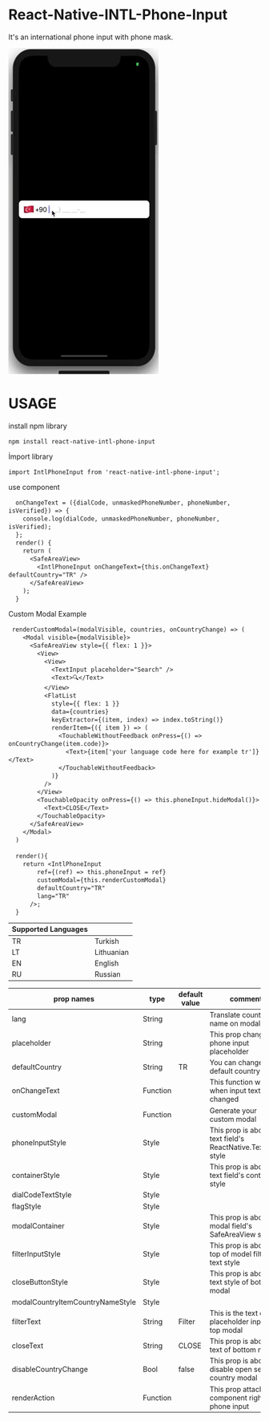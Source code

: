 # React-Native-INTL-Phone-Input
It's an international phone input with phone mask. 

![](mgif.gif)


# USAGE

install npm library
```
npm install react-native-intl-phone-input
```


İmport library
```
import IntlPhoneInput from 'react-native-intl-phone-input';
```
use component
```
  onChangeText = ({dialCode, unmaskedPhoneNumber, phoneNumber, isVerified}) => {
    console.log(dialCode, unmaskedPhoneNumber, phoneNumber, isVerified);
  };
  render() {
    return (
      <SafeAreaView>
        <IntlPhoneInput onChangeText={this.onChangeText} defaultCountry="TR" />
      </SafeAreaView>
    );
  }
```



Custom Modal Example
```
 renderCustomModal=(modalVisible, countries, onCountryChange) => (
    <Modal visible={modalVisible}>
      <SafeAreaView style={{ flex: 1 }}>
        <View>
          <View>
            <TextInput placeholder="Search" />
            <Text>🔍</Text>
          </View>
          <FlatList
            style={{ flex: 1 }}
            data={countries}
            keyExtractor={(item, index) => index.toString()}
            renderItem={({ item }) => (
              <TouchableWithoutFeedback onPress={() => onCountryChange(item.code)}>
                <Text>{item['your language code here for example tr']}</Text>
              </TouchableWithoutFeedback>
            )}
          />
        </View>
        <TouchableOpacity onPress={() => this.phoneInput.hideModal()}>
          <Text>CLOSE</Text>
        </TouchableOpacity>
      </SafeAreaView>
    </Modal>
  )

  render(){
    return <IntlPhoneInput
        ref={(ref) => this.phoneInput = ref}
        customModal={this.renderCustomModal}
        defaultCountry="TR"
        lang="TR"
      />;
  }

```



Supported Languages |  |
--- | --- |
TR | Turkish |
LT | Lithuanian |
EN | English |
RU | Russian |



prop names |type |default value | comment 
--- | --- | --- | --- 
lang | String |  | Translate country name on modal
placeholder | String |  | This prop change the phone input placeholder
defaultCountry | String | TR | You can change your default country code 
onChangeText | Function |  | This function works when input text is changed 
customModal | Function |  | Generate your custom modal
phoneInputStyle | Style |  | This prop is about the text field's ReactNative.TextInput style 
containerStyle | Style |  | This prop is about the text field's container style 
dialCodeTextStyle | Style |  |  
flagStyle | Style |  |  
modalContainer | Style |  | This prop is about the modal field's SafeAreaView style.
filterInputStyle | Style |  | This prop is about the top of model filter text style 
closeButtonStyle | Style |  | This prop is about text style of bottom modal
modalCountryItemCountryNameStyle | Style |  |  
filterText | String | Filter | This is the text of placeholder input of top modal 
closeText | String | CLOSE | This prop is about the text of bottom modal 
disableCountryChange | Bool | false | This prop is about disable open select country modal
renderAction | Function |  | This prop attaching a component right of phone input

